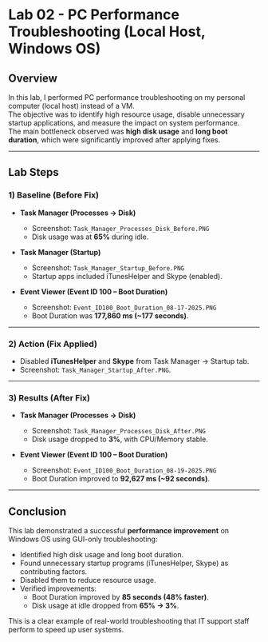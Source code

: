 # Lab 02 - PC Performance Troubleshooting (Local Host, Windows OS)

## Overview
In this lab, I performed PC performance troubleshooting on my personal computer (local host) instead of a VM.  
The objective was to identify high resource usage, disable unnecessary startup applications, and measure the impact on system performance.  
The main bottleneck observed was **high disk usage** and **long boot duration**, which were significantly improved after applying fixes.

---

## Lab Steps

### 1) Baseline (Before Fix)
- **Task Manager (Processes → Disk)**  
  - Screenshot: `Task_Manager_Processes_Disk_Before.PNG`  
  - Disk usage was at **65%** during idle.  

- **Task Manager (Startup)**  
  - Screenshot: `Task_Manager_Startup_Before.PNG`  
  - Startup apps included iTunesHelper and Skype (enabled).  

- **Event Viewer (Event ID 100 – Boot Duration)**  
  - Screenshot: `Event_ID100_Boot_Duration_08-17-2025.PNG`  
  - Boot Duration was **177,860 ms (~177 seconds)**.  

---

### 2) Action (Fix Applied)
- Disabled **iTunesHelper** and **Skype** from Task Manager → Startup tab.  
- Screenshot: `Task_Manager_Startup_After.PNG`.  

---

### 3) Results (After Fix)
- **Task Manager (Processes → Disk)**  
  - Screenshot: `Task_Manager_Processes_Disk_After.PNG`  
  - Disk usage dropped to **3%**, with CPU/Memory stable.  

- **Event Viewer (Event ID 100 – Boot Duration)**  
  - Screenshot: `Event_ID100_Boot_Duration_08-19-2025.PNG`  
  - Boot Duration improved to **92,627 ms (~92 seconds)**.  

---

## Conclusion
This lab demonstrated a successful **performance improvement** on Windows OS using GUI-only troubleshooting:  
- Identified high disk usage and long boot duration.  
- Found unnecessary startup programs (iTunesHelper, Skype) as contributing factors.  
- Disabled them to reduce resource usage.  
- Verified improvements:  
  - Boot Duration improved by **85 seconds (48% faster)**.  
  - Disk usage at idle dropped from **65% → 3%**.  

This is a clear example of real-world troubleshooting that IT support staff perform to speed up user systems.
